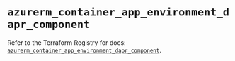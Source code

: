 # `azurerm_container_app_environment_dapr_component`

Refer to the Terraform Registry for docs: [`azurerm_container_app_environment_dapr_component`](https://registry.terraform.io/providers/hashicorp/azurerm/4.39.0/docs/resources/container_app_environment_dapr_component).
